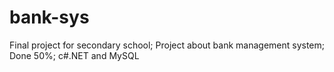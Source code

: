# bank-sys
Final project for secondary school;
Project about bank management system;
Done 50%;
c#.NET and MySQL 
